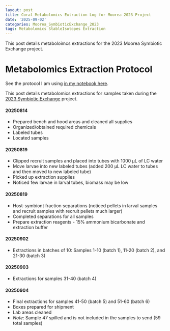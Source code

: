 ```yaml
---
layout: post
title: Coral Metabolomics Extraction Log for Moorea 2023 Project
date: '2025-09-02'
categories: Moorea_SymbioticExchange_2023
tags: Metabolomics StableIsotopes Extraction
---
```


This post details metaboloimcs extractions for the 2023 Moorea Symbiotic Exchange project.   

# Metabolomics Extraction Protocol 

See the protocol I am using [in my notebook here](https://ahuffmyer.github.io/ASH_Putnam_Lab_Notebook/Coral-Metabolomics-Extraction-Protocol-for-2023-Moorea-Project/). 

This post details metabolomics extractions for samples taken during the [2023 Symbiotic Exchange](https://github.com/AHuffmyer/moorea_symbiotic_exchange_2023) project. 

#### 20250814 

- Prepared bench and hood areas and cleaned all supplies
- Organized/obtained required chemicals 
- Labeled tubes 
- Located samples 

#### 20250819

- Clipped recruit samples and placed into tubes with 1000 µL of LC water  
- Move larvae into new labeled tubes (added 200 µL LC water to tubes and then moved to new labeled tube) 
- Picked up extraction supplies 
- Noticed few larvae in larval tubes, biomass may be low 

#### 20250819

- Host-symbiont fraction separations (noticed pellets in larval samples and recruit samples with recruit pellets much larger)
- Completed separations for all samples 
- Prepare extraction reagents - 15% ammonium bicarbonate and extraction buffer 

#### 20250902

- Extractions in batches of 10: Samples 1-10 (batch 1), 11-20 (batch 2), and 21-30 (batch 3)  

#### 20250903

- Extractions for samples 31-40 (batch 4) 

#### 20250904

- Final extractions for samples 41-50 (batch 5) and 51-60 (batch 6)
- Boxes prepared for shipment
- Lab areas cleaned 
- *Note*: Sample 47 spilled and is not included in the samples to send (59 total samples)